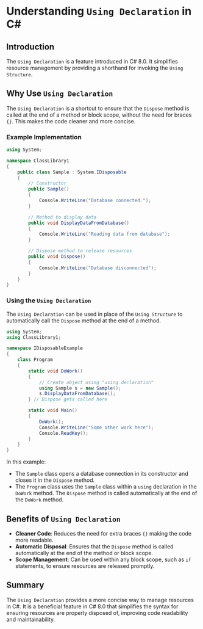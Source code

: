 
# Understanding `Using Declaration` in C#

## Introduction
The `Using Declaration` is a feature introduced in C# 8.0. It simplifies resource management by providing a shorthand for invoking the `Using Structure`.

## Why Use `Using Declaration`
The `Using Declaration` is a shortcut to ensure that the `Dispose` method is called at the end of a method or block scope, without the need for braces `{}`. This makes the code cleaner and more concise.

### Example Implementation

```csharp
using System;

namespace ClassLibrary1
{
    public class Sample : System.IDisposable
    {
        // Constructor
        public Sample()
        {
            Console.WriteLine("Database connected.");
        }

        // Method to display data
        public void DisplayDataFromDatabase()
        {
            Console.WriteLine("Reading data from database");
        }

        // Dispose method to release resources
        public void Dispose()
        {
            Console.WriteLine("Database disconnected");
        }
    }
}
```

### Using the `Using Declaration`

The `Using Declaration` can be used in place of the `Using Structure` to automatically call the `Dispose` method at the end of a method.

```csharp
using System;
using ClassLibrary1;

namespace IDisposableExample
{
    class Program
    {
        static void DoWork()
        {
            // Create object using "using declaration"
            using Sample s = new Sample();
            s.DisplayDataFromDatabase();
        } // Dispose gets called here

        static void Main()
        {
            DoWork();
            Console.WriteLine("Some other work here");
            Console.ReadKey();
        }
    }
}
```

In this example:
- The `Sample` class opens a database connection in its constructor and closes it in the `Dispose` method.
- The `Program` class uses the `Sample` class within a `using` declaration in the `DoWork` method. The `Dispose` method is called automatically at the end of the `DoWork` method.

## Benefits of `Using Declaration`
- **Cleaner Code**: Reduces the need for extra braces `{}` making the code more readable.
- **Automatic Disposal**: Ensures that the `Dispose` method is called automatically at the end of the method or block scope.
- **Scope Management**: Can be used within any block scope, such as `if` statements, to ensure resources are released promptly.

## Summary
The `Using Declaration` provides a more concise way to manage resources in C#. It is a beneficial feature in C# 8.0 that simplifies the syntax for ensuring resources are properly disposed of, improving code readability and maintainability.

